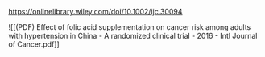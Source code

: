 
https://onlinelibrary.wiley.com/doi/10.1002/ijc.30094

![[(PDF) Effect of folic acid supplementation on cancer risk among adults with hypertension in China - A randomized clinical trial - 2016 - Intl Journal of Cancer.pdf]]
